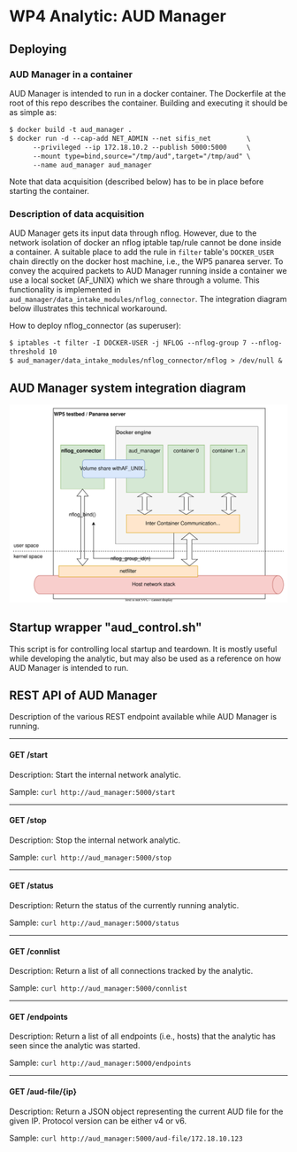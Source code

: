 # WP4 Analytic: AUD Manager



## Deploying

### AUD Manager in a container

AUD Manager is intended to run in a docker container. The Dockerfile at the root of this repo describes the container. Building and executing it should be as simple as:

    $ docker build -t aud_manager .
    $ docker run -d --cap-add NET_ADMIN --net sifis_net         \
          --privileged --ip 172.18.10.2 --publish 5000:5000     \
          --mount type=bind,source="/tmp/aud",target="/tmp/aud" \
          --name aud_manager aud_manager

Note that data acquisition (described below) has to be in place before starting the container.

### Description of data acquisition

AUD Manager gets its input data through nflog. However, due to the network isolation of docker an nflog iptable tap/rule cannot be done inside a container. A suitable place to add the rule in `filter` table's `DOCKER_USER` chain directly on the docker host machine, i.e., the WP5 panarea server. To convey the acquired packets to AUD Manager running inside a container we use a local socket (AF_UNIX) which we share through a volume. This functionality is implemented in `aud_manager/data_intake_modules/nflog_connector`. The integration diagram below illustrates this technical workaround.

How to deploy nflog_connector (as superuser):

    $ iptables -t filter -I DOCKER-USER -j NFLOG --nflog-group 7 --nflog-threshold 10
    $ aud_manager/data_intake_modules/nflog_connector/nflog > /dev/null &




## AUD Manager system integration diagram

![AUD Manager system integration diagram](assets/aud_manager_system_diagram.drawio.svg)



## Startup wrapper "aud_control.sh"

This script is for controlling local startup and teardown. It is mostly useful while developing the analytic, but may also be used as a reference on how AUD Manager is intended to run.



## REST API of AUD Manager

Description of the various REST endpoint available while AUD Manager is running.

---

#### GET /start

Description: Start the internal network analytic.

Sample: `curl http://aud_manager:5000/start`

---

#### GET /stop

Description: Stop the internal network analytic.

Sample: `curl http://aud_manager:5000/stop`

---

#### GET /status

Description: Return the status of the currently running analytic.

Sample: `curl http://aud_manager:5000/status`

---

#### GET /connlist

Description: Return a list of all connections tracked by the analytic.

Sample: `curl http://aud_manager:5000/connlist`

---

#### GET /endpoints

Description: Return a list of all endpoints (i.e., hosts) that the analytic has seen since the analytic was started.

Sample: `curl http://aud_manager:5000/endpoints`

---

#### GET /aud-file/{ip}

Description: Return a JSON object representing the current AUD file for the given IP. Protocol version can be either v4 or v6.

Sample: `curl http://aud_manager:5000/aud-file/172.18.10.123`
